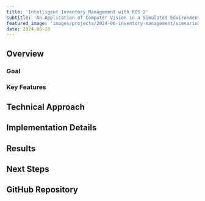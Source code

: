 ```yaml
---
title: 'Intelligent Inventory Management with ROS 2'
subtitle: 'An Application of Computer Vision in a Simulated Environment'
featured_image: 'images/projects/2024-06-inventory-management/scenario3.gif'
date: 2024-06-10
---
```


## Overview

### Goal

### Key Features

## Technical Approach

## Implementation Details

## Results

## Next Steps

## GitHub Repository